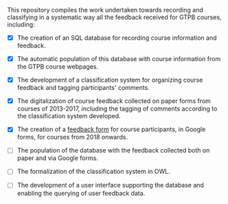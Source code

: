 This repository compiles the work undertaken towards recording and classifying in a systematic way all the feedback received for GTPB courses, including:
- [x] The creation of an SQL database for recording course information and feedback.
- [x] The automatic population of this database with course information from the GTPB course webpages.
- [x] The development of a classification system for organizing course feedback and tagging participants' comments.
- [x] The digitalization of course feedback collected on paper forms from courses of 2013-2017, including the tagging of comments according to the classification system developed.
- [x] The creation of a [feedback form](https://docs.google.com/forms/d/1z3XsVXqkGqQfd8m7ScbSw83B9cBCdpQ5nqQVqzkycd4/edit?usp=sharing) for course participants, in Google forms, for courses from 2018 onwards.
- [ ] The population of the database with the feedback collected both on paper and via Google forms.
- [ ] The formalization of the classification system in OWL.
- [ ] The development of a user interface supporting the database and enabling the querying of user feedback data.

